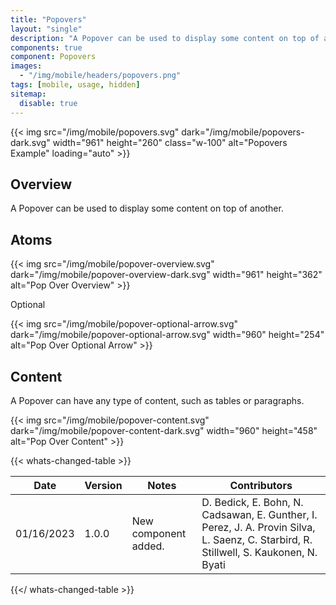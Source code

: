 ```yaml
---
title: "Popovers"
layout: "single"
description: "A Popover can be used to display some content on top of another"
components: true
component: Popovers
images:
  - "/img/mobile/headers/popovers.png"
tags: [mobile, usage, hidden]
sitemap:
  disable: true
---
```


{{< img src="/img/mobile/popovers.svg" dark="/img/mobile/popovers-dark.svg" width="961" height="260" class="w-100" alt="Popovers Example" loading="auto" >}}

## Overview

A Popover can be used to display some content on top of another.

## Atoms

{{< img src="/img/mobile/popover-overview.svg" dark="/img/mobile/popover-overview-dark.svg" width="961" height="362" alt="Pop Over Overview" >}}

Optional

{{< img src="/img/mobile/popover-optional-arrow.svg" dark="/img/mobile/popover-optional-arrow.svg" width="960" height="254" alt="Pop Over Optional Arrow" >}}

## Content

A Popover can have any type of content, such as tables or paragraphs.

{{< img src="/img/mobile/popover-content.svg" dark="/img/mobile/popover-content-dark.svg" width="960" height="458" alt="Pop Over Content" >}}

{{< whats-changed-table >}}

| Date       | Version | Notes                | Contributors                                                                                                                          |
| ---------- | ------- | -------------------- | ------------------------------------------------------------------------------------------------------------------------------------- |
| 01/16/2023 | 1.0.0   | New component added. | D. Bedick, E. Bohn, N. Cadsawan, E. Gunther, I. Perez, J. A. Provin Silva, L. Saenz, C. Starbird, R. Stillwell, S. Kaukonen, N. Byati |

{{</ whats-changed-table >}}
